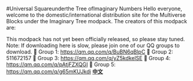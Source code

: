 #Universal Squareunderthe Tree ofImaginary Numbers
Hello everyone, welcome to the domestic/international distribution site for the Multiverse Blocks under the Imaginary Tree modpack.
The creators of this modpack are:

This modpack has not yet been officially released, so please stay tuned.
Note: If downloading here is slow, please join one of our QQ groups to download. 
🐧 Group 1: https://qm.qq.com/q/BuBN6qBlpC 
🐧 Group 2: 511672157 
🐧 Group 3: https://qm.qq.com/q/yZ5kdkelSE 
🐧 Group 4: https://qm.qq.com/q/pAtjFZXQGI
🐧 Group 5:
https://qm.qq.com/q/g65mKUJkdi
**[中文](https://github.com/zjh-ffz/Universal-squares-under-the-tree-of-imaginary-numbers/blob/main/README_ZH-cn.md)**<br>
